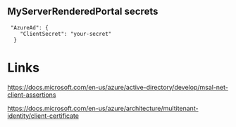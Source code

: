 
## MyServerRenderedPortal secrets

```
 "AzureAd": {
    "ClientSecret": "your-secret"
  }
```

# Links

https://docs.microsoft.com/en-us/azure/active-directory/develop/msal-net-client-assertions

https://docs.microsoft.com/en-us/azure/architecture/multitenant-identity/client-certificate

